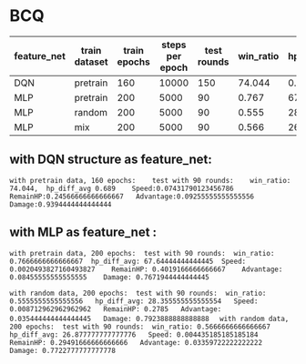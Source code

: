# BCQ

|  feature_net | train dataset | train epochs | steps per epoch | test rounds | win_ratio | hp_diff_avg | Speed | RemainHP | Advantage |  Damage |
| ----|----|----|----|----|----|----|----|----|----|----|
| DQN | pretrain | 160 | 10000 | 150 | 74.044 | 0.689 | 0.0743 | 0.2456 | 0.0925 | 0.939 |
| MLP | pretrain | 200 | 5000 | 90 | 0.767 | 67.644 | 0.002 | 0.402 |0.0846| 0.7672 |
| MLP | random | 200 | 5000 | 90 | 0.555 | 28.355 | 0.0087 | 0.2785 | 0.0354 | 0.792|
| MLP | mix | 200 | 5000 | 90 | 0.566 | 26.87 | 0.0044 | 0.295 | 0.0336 | 0.772 |





## with DQN structure as feature_net:
`
with pretrain data, 160 epochs:   
test with 90 rounds:   
 win_ratio: 74.044, 
 hp_diff_avg 0.689   
 Speed:0.07431790123456786   
RemainHP:0.24566666666666667  
Advantage:0.09255555555555556  
Damage:0.9394444444444444  
`

## with MLP  as feature_net :
`
with pretrain data, 200 epochs: 
test with 90 rounds: 
 win_ratio: 0.7666666666666667 
 hp_diff_avg: 67.64444444444445 
 Speed: 0.0020493827160493827   
 RemainHP: 0.4019166666666667   
 Advantage: 0.08455555555555555   
 Damage: 0.7671944444444445 
 `
   
 `
 with random data, 200 epochs: 
 test with 90 rounds: 
 win_ratio: 0.5555555555555556  
 hp_diff_avg: 28.355555555555554  
 Speed: 0.008712962962962962  
 RemainHP: 0.2785  
 Advantage: 0.035444444444444445  
 Damage: 0.7923888888888888  
 `
 `
 with random data, 200 epochs: 
 test with 90 rounds: 
  win_ratio: 0.5666666666666667  
 hp_diff_avg: 26.877777777777776  
 Speed: 0.004435185185185184  
 RemainHP: 0.29491666666666666  
 Advantage: 0.03359722222222222  
 Damage: 0.7722777777777778  
 `


